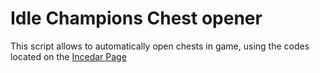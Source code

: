 # Idle Champions Chest opener

This script allows to automatically open chests in game, using the codes located on the [Incedar Page](http://incendar.com/idlechampions_codes.php)

